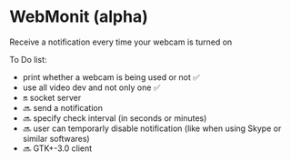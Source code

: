 # WebMonit (alpha)
Receive a notification every time your webcam is turned on

To Do list:
* print whether a webcam is being used or not :white_check_mark:
* use all video dev and not only one :white_check_mark:
* :on: socket server
* :soon: send a notification
* :soon: specify check interval (in seconds or minutes)
* :soon: user can temporarly disable notification (like when using Skype or similar softwares)
* :soon: GTK+-3.0 client
